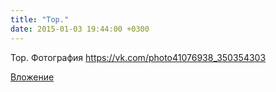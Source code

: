 ```yaml
---
title: "Тор."
date: 2015-01-03 19:44:00 +0300
---
```


Тор.
Фотография
https://vk.com/photo41076938_350354303

[Вложение](https://vk.com/photo41076938_350354303)
